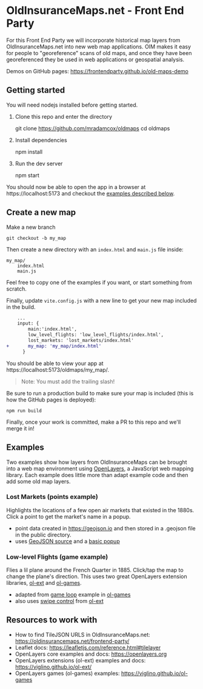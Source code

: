# OldInsuranceMaps.net - Front End Party

For this Front End Party we will incorporate historical map layers from OldInsuranceMaps.net into new web map applications. OIM makes it easy for people to "georeference" scans of old maps, and once they have been georeferenced they be used in web applications or geospatial analysis.

Demos on GitHub pages: https://frontendparty.github.io/old-maps-demo

## Getting started

You will need nodejs installed before getting started.

1. Clone this repo and enter the directory

    git clone https://github.com/mradamcox/oldmaps
    cd oldmaps

2. Install dependencies

    npm install

3. Run the dev server

    npm start

You should now be able to open the app in a browser at https://localhost:5173 and checkout the [examples described below](#openlayers-examples).

## Create a new map

Make a new branch

    git checkout -b my_map

Then create a new directory with an `index.html` and `main.js` file inside:

```
my_map/
    index.html
    main.js
```

Feel free to copy one of the examples if you want, or start something from scratch.

Finally, update `vite.config.js` with a new line to get your new map included in the build.

```diff
    ...
    input: {
        main:'index.html',
        low_level_flights: 'low_level_flights/index.html',
        lost_markets: 'lost_markets/index.html'
+       my_map: 'my_map/index.html'
      }
```

You should be able to view your app at https://localhost:5173/oldmaps/my_map/.

> Note: You must add the trailing slash!

Be sure to run a production build to make sure your map is included (this is how the GitHub pages is deployed):

    npm run build

Finally, once your work is committed, make a PR to this repo and we'll merge it in!

## Examples

Two examples show how layers from OldInsuranceMaps can be brought into a web map environment using <a href="https://openlayers.org">OpenLayers</a>, a JavaScript web mapping library. Each example does little more than adapt example code and then add some old map layers.

### Lost Markets (points example)

Highlights the locations of a few open air markets that existed in the 1880s. Click a point to get the market's name in a popup.

- point data created in https://geojson.io and then stored in a .geojson file in the public directory.
- uses [GeoJSON source](https://openlayers.org/en/latest/examples/geojson.html) and a [basic popup](https://openlayers.org/en/latest/examples/popup.html)

### Low-level Flights (game example)

Flies a lil plane around the French Quarter in 1885. Click/tap the map to change the plane's direction. This uses two great OpenLayers extension libraries, [ol-ext](https://viglino.github.io/ol-ext/examples/control/map.control.swipe.html) and [ol-games](https://viglino.github.io/ol-games).

- adapted from [game loop](https://viglino.github.io/ol-games/examples/map.gameloop.html) example in [ol-games](https://viglino.github.io/ol-games)
- also uses [swipe control](https://viglino.github.io/ol-ext/examples/control/map.control.swipe.html) from [ol-ext](https://viglino.github.io/ol-ext/examples/control/map.control.swipe.html)

## Resources to work with

- How to find TileJSON URLS in OldInsuranceMaps.net: https://oldinsurancemaps.net/frontend-party/
- Leaflet docs: https://leafletjs.com/reference.html#tilelayer
- OpenLayers core examples and docs: https://openlayers.org
- OpenLayers extensions (ol-ext) examples and docs: https://viglino.github.io/ol-ext/
- OpenLayers games (ol-games) examples: https://viglino.github.io/ol-games
